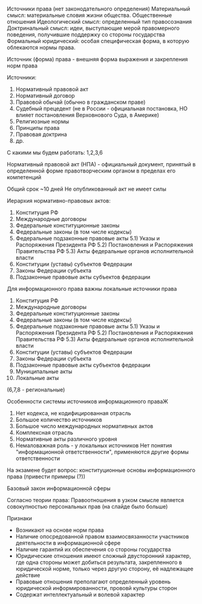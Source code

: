 Источники права
(нет законодательного определения)
Материальный смысл: материальные словия жизни общества. Общественные отношения
Идеологический смысл: определенный тип правосознания 
Доктринальный смысл: идеи, выступающие мерой правомерного поведения, получившие поддержку со стороны государства
Формальный юридический: особая специфическая форма, в которую облекаются нормы права. 

Источник (форма) права - внешняя форма выражения и закрепления норм права

Источники:
1) Нормативный правовой акт
2) Нормативный договор
3) Правовой обычай (обычно в гражданском праве)
4) Судебный прецедент (не в России - официальная постановка, НО влияет постановления Верховнового Суда, в Америке)
5) Религиозные нормы
6) Принципы права
7) Правовая доктрина
8) др.

С какими мы будем работать: 1,2,3,6

Нормативный правовой акт (НПА) - официальный документ, принятый в определенной форме правотворческим органом в пределах его компетенций 

Общий срок ~10 дней
Не опубликованный акт не имеет силы

Иерархия нормативно-правовых актов:
1) Конституция РФ
2) Международные договоры
3) Федеральные конституционные законы 
4) Федеральные законы (в том числе кодексы)
5) Федеральные подзаконные правовые акты
	5.1) Указы и Распоряжения Президента РФ
	5.2) Постановления и Распоряжения Правительства РФ
	5.3) Акты федеральные органов исполнительной власти
6) Конституции (уставы) субъектов Федерации
7) Законы Федерации субъекта 
8) Подзаконные правовые акты субъектов федерации

Для информационного права важны локальные источники права
1) Конституция РФ
2) Международные договоры
3) Федеральные конституционные законы 
4) Федеральные законы (в том числе кодексы)
5) Федеральные подзаконные правовые акты
	5.1) Указы и Распоряжения Президента РФ
	5.2) Постановления и Распоряжения Правительства РФ
	5.3) Акты федеральные органов исполнительной власти
6) Конституции (уставы) субъектов Федерации
7) Законы Федерации субъекта 
8) Подзаконные правовые акты субъектов федерации
9) Муниципальные акты
10) Локальные акты

(6,7,8 - региональные)


Особенности системы источников информационного праваЖ
1. Нет кодекса, не кодифицированная отрасль
2. Большое количество источников
3. Большое число международных нормативных актов
4. Комплексная отрасль
5. Нормативные акты различного уровня 
6. Немаловажная роль - у локальных источников
Нет понятия "информационной ответственности", применяются другие формы ответственности

На экзамене будет вопрос: конституционные основы информационного права (привести примеры (?))

Базовый закон информационной сферы

Согласно теории права:
Правоотношения в узком смысле является совокупностью персональных прав
(на слайде было больше)

Признаки 
* Возникают на основе норм права
* Наличие опосредованной правом взаимосвязанности участников деятельности в информационной сфере 
* Наличие гарантий их обеспечения со стороны государства
* Юридические отношения имеют сложный двусторонний характер, где одна стороны может добиться результата, закрепленного в юридической норме, только через другую сторону, её надлежащее действие
* Правовые отношения преполагают определенный уровень юридической информированности, прововй культуры сторон
* Содержат интеллектуальный и волевой характер

